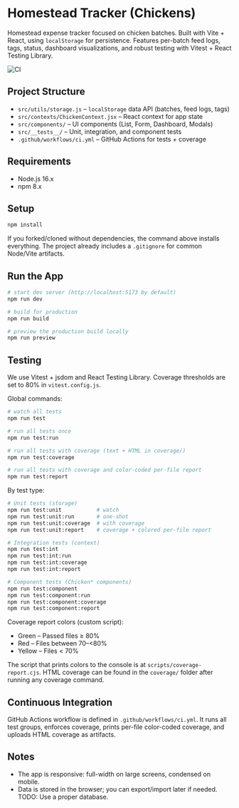 # Homestead Tracker (Chickens)

Homestead expense tracker focused on chicken batches. Built with Vite + React, using `localStorage` for persistence. Features per-batch feed logs, tags, status, dashboard visualizations, and robust testing with Vitest + React Testing Library.

![CI](https://img.shields.io/github/actions/workflow/status/Senuue/HomesteadTracker/ci.yml?branch=main)

## Project Structure

- `src/utils/storage.js` – `localStorage` data API (batches, feed logs, tags)
- `src/contexts/ChickenContext.jsx` – React context for app state
- `src/components/` – UI components (List, Form, Dashboard, Modals)
- `src/__tests__/` – Unit, integration, and component tests
- `.github/workflows/ci.yml` – GitHub Actions for tests + coverage

## Requirements

- Node.js 16.x
- npm 8.x

## Setup

```bash
npm install
```

If you forked/cloned without dependencies, the command above installs everything. The project already includes a `.gitignore` for common Node/Vite artifacts.

## Run the App

```bash
# start dev server (http://localhost:5173 by default)
npm run dev

# build for production
npm run build

# preview the production build locally
npm run preview
```

## Testing

We use Vitest + jsdom and React Testing Library. Coverage thresholds are set to 80% in `vitest.config.js`.

Global commands:

```bash
# watch all tests
npm run test

# run all tests once
npm run test:run

# run all tests with coverage (text + HTML in coverage/)
npm run test:coverage

# run all tests with coverage and color-coded per-file report
npm run test:report
```

By test type:

```bash
# Unit tests (storage)
npm run test:unit           # watch
npm run test:unit:run       # one-shot
npm run test:unit:coverage  # with coverage
npm run test:unit:report    # coverage + colored per-file report

# Integration tests (context)
npm run test:int
npm run test:int:run
npm run test:int:coverage
npm run test:int:report

# Component tests (Chicken* components)
npm run test:component
npm run test:component:run
npm run test:component:coverage
npm run test:component:report
```

Coverage report colors (custom script):

- Green – Passed files ≥ 80%
- Red – Files between 70–<80%
- Yellow – Files < 70%

The script that prints colors to the console is at `scripts/coverage-report.cjs`. HTML coverage can be found in the `coverage/` folder after running any coverage command.

## Continuous Integration

GitHub Actions workflow is defined in `.github/workflows/ci.yml`. It runs all test groups, enforces coverage, prints per-file color-coded coverage, and uploads HTML coverage as artifacts.

## Notes

- The app is responsive: full-width on large screens, condensed on mobile.
- Data is stored in the browser; you can export/import later if needed. TODO: Use a proper database.
